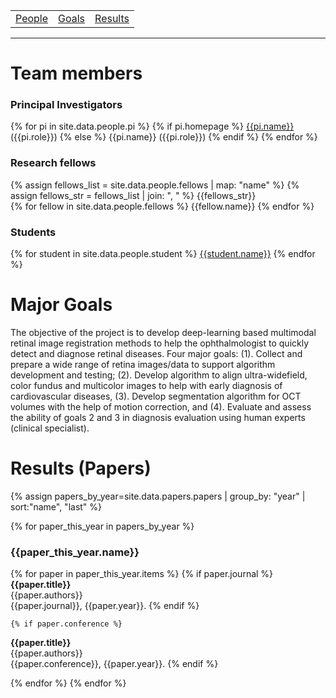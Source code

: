 <!-- ---
title: Multimodal Retina Image Alignment and Applications
--- -->

<table>
   <tr>
     <td><a href=".#people">People</a></td>
     <td><a href=".#goals">Goals</a></td>
     <td><a href=".#results">Results</a></td>
   </tr>
 </table>
 <hr>

# Team members <a name="people"></a>
### Principal Investigators
{% for pi in site.data.people.pi %}
  {% if pi.homepage %}
[{{pi.name}}]({{pi.homepage}}) ({{pi.role}})
  {% else %}
{{pi.name}} ({{pi.role}})
  {% endif %}
{% endfor %}

### Research fellows
{% assign fellows_list = site.data.people.fellows | map: "name" %}
{% assign fellows_str = fellows_list | join: ", " %}
{{fellows_str}} <br>
{% for fellow in site.data.people.fellows %}
{{fellow.name}}
{% endfor %}

### Students
{% for student in site.data.people.student %}
[{{student.name}}]({{student.homepage}})
{% endfor %}

# Major Goals <a name="goals"></a>
The objective of the project is to develop deep-learning based multimodal retinal image registration methods to help the ophthalmologist to quickly detect and diagnose retinal diseases.  Four major goals: (1). Collect and prepare a wide range of retina images/data to support algorithm development and testing; (2). Develop algorithm to align ultra-widefield, color fundus and multicolor images to help with early diagnosis of cardiovascular diseases, (3).  Develop segmentation algorithm for OCT volumes with the help of motion correction, and (4).  Evaluate and assess the ability of goals 2 and 3 in diagnosis evaluation using human experts (clinical specialist). <br>

# Results (Papers) <a name="results"></a>
{% assign papers_by_year=site.data.papers.papers | group_by: "year" | sort:"name", "last" %}
<!-- {% assign papers=site.data.papers.papers | sort:"year", "last" | group_by: "year" %} -->
{% for paper_this_year in papers_by_year %}
### {{paper_this_year.name}}
  {% for paper in paper_this_year.items %}
    {% if paper.journal %}
**{{paper.title}}** <br>
{{paper.authors}} <br>
{{paper.journal}}, {{paper.year}}.
    {% endif %}

    {% if paper.conference %}
**{{paper.title}}** <br>
{{paper.authors}} <br>
{{paper.conference}}, {{paper.year}}.
    {% endif %}

  {% endfor %}
{% endfor %}
